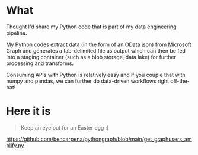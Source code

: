 # What
Thought I'd share my Python code that is part of my data engineering pipeline.

My Python codes extract data (in the form of an OData json) from Microsoft Graph and generates a tab-delimited file as output which can then be fed into a staging container (such as a blob storage, data lake) for further processing and transforms.

Consuming APIs with Python is relatively easy and if you couple that with numpy and pandas, we can further do data-driven workflows right off-the-bat!

# Here it is
>Keep an eye out for an Easter egg :)

https://github.com/bencarpena/pythongraph/blob/main/get_graphusers_amplify.py

